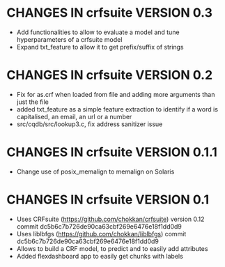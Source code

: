 # CHANGES IN crfsuite VERSION 0.3

- Add functionalities to allow to evaluate a model and tune hyperparameters of a crfsuite model
- Expand txt_feature to allow it to get prefix/suffix of strings

# CHANGES IN crfsuite VERSION 0.2

- Fix for as.crf when loaded from file and adding more arguments than just the file
- added txt_feature as a simple feature extraction to identify if a word is capitalised, an email, an url or a number
- src/cqdb/src/lookup3.c, fix address sanitizer issue 

# CHANGES IN crfsuite VERSION 0.1.1

- Change use of posix_memalign to memalign on Solaris

# CHANGES IN crfsuite VERSION 0.1

- Uses CRFsuite (https://github.com/chokkan/crfsuite) version 0.12 commit dc5b6c7b726de90ca63cbf269e6476e18f1dd0d9
- Uses liblbfgs (https://github.com/chokkan/liblbfgs) commit dc5b6c7b726de90ca63cbf269e6476e18f1dd0d9
- Allows to build a CRF model, to predict and to easily add attributes 
- Added flexdashboard app to easily get chunks with labels
